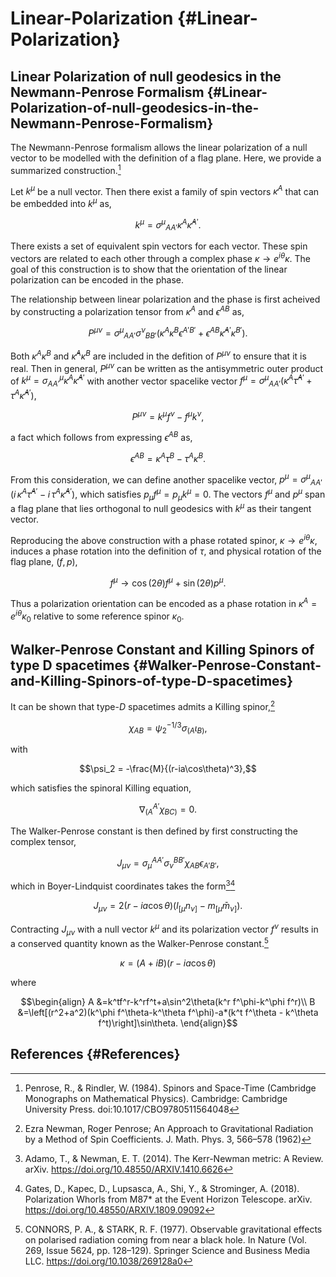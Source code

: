 
# Linear-Polarization {#Linear-Polarization}

## Linear Polarization of null geodesics in the Newmann-Penrose Formalism {#Linear-Polarization-of-null-geodesics-in-the-Newmann-Penrose-Formalism}

The Newmann-Penrose formalism allows the linear polarization of a null vector to be modelled with the definition of a flag plane. Here, we provide a summarized construction.[^PR]

Let $k^\mu$ be a null vector. Then there exist a family of spin vectors $\kappa^A$ that can be embedded into $k^\mu$ as,

$$k^\mu=\sigma^\mu{}_{AA'}\kappa^A\bar\kappa^{A'}.$$

There exists a set of equivalent spin vectors for each vector. These spin vectors are related to each other through a complex phase $\kappa\rightarrow e^{i\theta}\kappa$. The goal of this construction is to show that the orientation of the linear polarization can be encoded in the phase.

The relationship between linear polarization and the phase is first acheived by constructing a polarization tensor from $\kappa^A$ and $\epsilon^{AB}$ as,

$$P^{\mu\nu}=\sigma^{\mu}{}_{AA'}\sigma^{\nu}{}_{BB'}\left(
    \kappa^{A}\kappa^B\epsilon^{A'B'}+
\epsilon^{AB}\bar\kappa^{A'}\bar\kappa^{B'}\right).$$

Both $\kappa^{A}\kappa^B$ and $\bar\kappa^{A}\bar\kappa^B$ are included in the defition of $P^{\mu\nu}$ to ensure that it is real. Then in general, $P^{\mu\nu}$ can be written as the antisymmetric outer product of $k^\mu=\sigma^\mu_{AA'}\kappa^A\bar\kappa^{A'}$ with another vector spacelike vector $f^\mu = \sigma^{\mu}{}_{AA'}(\kappa^A\bar\tau^{A'}+\tau^A\bar\kappa^{A'})$,

$$P^{\mu\nu}
=k^\mu f^\nu-f^\mu k^\nu,$$

a fact which follows from expressing $\epsilon^{AB}$ as,

$$\epsilon^{AB}=\kappa^A\tau^{B}-\tau^A\kappa^{B}.$$

From this consideration, we can define another spacelike vector, $p^\mu= \sigma^{\mu}{}_{AA'}\left(i\,\kappa^A\bar\tau^{A'}-i\,\tau^A\bar\kappa^{A'}\right)$, which satisfies $p_\mu f^\mu=p_\mu k^\mu=0$. The vectors $f^\mu$ and $p^\mu$ span a flag plane that lies orthogonal to null geodesics with $k^\mu$ as their tangent vector.

Reproducing the above construction with a phase rotated spinor, $\kappa\rightarrow e^{i\theta}\kappa$, induces a phase rotation into the definition of $\tau$, and physical rotation of the flag plane, $(f,p)$,

$$f^\mu\rightarrow \cos(2\theta) f^\mu+\sin(2\theta) p^\mu.$$

Thus a polarization orientation can be encoded as a phase rotation in $\kappa^A=e^{i\theta}\kappa_0$ relative to some reference spinor $\kappa_0$.

## Walker-Penrose Constant and Killing Spinors of type D spacetimes {#Walker-Penrose-Constant-and-Killing-Spinors-of-type-D-spacetimes}

It can be shown that type-$D$ spacetimes admits a Killing spinor,[^NP]

$$\chi_{AB}=\psi_2^{-1/3}\sigma_{(A}\iota_{B)},$$

with

$$\psi_2 = -\frac{M}{(r-ia\cos\theta)^3},$$

which satisfies the spinoral Killing equation,

$$\nabla^{A'}_{(A}\chi_{BC)} = 0.$$

The Walker-Penrose constant is then defined by first constructing the complex tensor,

$$J_{\mu\nu}
=\sigma_\mu^{AA'}\sigma_\nu^{BB'}\chi_{AB}\epsilon_{A'B'},$$

which in Boyer-Lindquist coordinates takes the form[^AN][^GKL]

$$J_{\mu\nu}=2(r-ia\cos\theta)\left(l_{[\mu}n_{\nu]}-m_{[\mu}\bar m_{\nu]}\right).$$

Contracting $J_{\mu\nu}$ with a null vector $k^\mu$ and its polarization vector $f^\nu$ results in a conserved quantity known as the Walker-Penrose constant.[^CS]

$$\kappa=(A+iB)(r-ia\cos\theta)$$

where

$$\begin{align}
    A
        &=k^tf^r-k^rf^t+a\sin^2\theta(k^r f^\phi-k^\phi f^r)\\
    B
        &=\left[(r^2+a^2)(k^\phi f^\theta-k^\theta f^\phi)-a*(k^t f^\theta - k^\theta f^t)\right]\sin\theta.
\end{align}$$

## References {#References}

[^PR]: Penrose, R., & Rindler, W. (1984). Spinors and Space-Time (Cambridge Monographs on Mathematical Physics). Cambridge: Cambridge University Press. doi:10.1017/CBO9780511564048


[^NP]: Ezra Newman, Roger Penrose; An Approach to Gravitational Radiation by a Method of Spin Coefficients. J. Math. Phys. 3, 566–578 (1962)


[^CS]: CONNORS, P. A., & STARK, R. F. (1977). Observable gravitational effects on polarised radiation coming from near a black hole. In Nature (Vol. 269, Issue 5624, pp. 128–129). Springer Science and Business Media LLC. https://doi.org/10.1038/269128a0


[^AN]: Adamo, T., & Newman, E. T. (2014). The Kerr-Newman metric: A Review. arXiv. https://doi.org/10.48550/ARXIV.1410.6626


[^GKL]: Gates, D., Kapec, D., Lupsasca, A., Shi, Y., & Strominger, A. (2018). Polarization Whorls from M87* at the Event Horizon Telescope. arXiv. https://doi.org/10.48550/ARXIV.1809.09092

